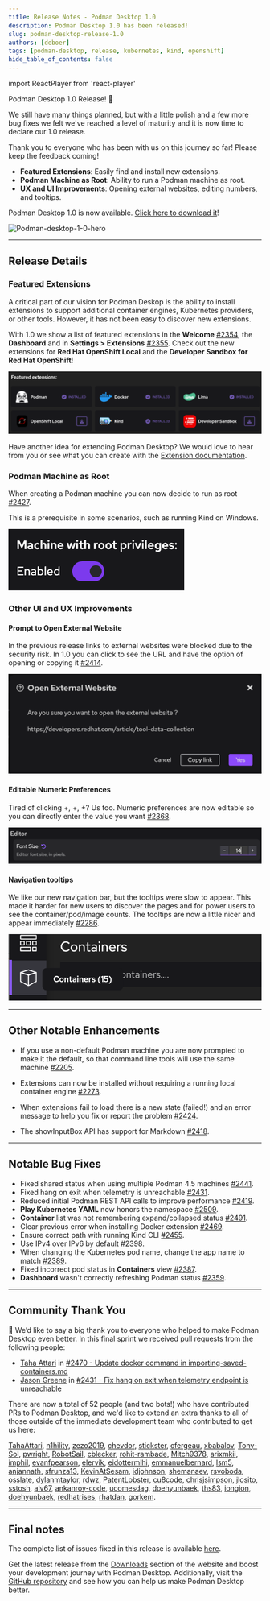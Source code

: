```yaml
---
title: Release Notes - Podman Desktop 1.0
description: Podman Desktop 1.0 has been released!
slug: podman-desktop-release-1.0
authors: [deboer]
tags: [podman-desktop, release, kubernetes, kind, openshift]
hide_table_of_contents: false
---
```


import ReactPlayer from 'react-player'

Podman Desktop 1.0 Release! 🎉

We still have many things planned, but with a little polish and a few more bug fixes we
felt we've reached a level of maturity and it is now time to declare our 1.0 release.

Thank you to everyone who has been with us on this journey so far! Please keep the
feedback coming!

<!--Main Features-->

- **Featured Extensions**: Easily find and install new extensions.
- **Podman Machine as Root**: Ability to run a Podman machine as root.
- **UX and UI Improvements**: Opening external websites, editing numbers, and tooltips.

Podman Desktop 1.0 is now available. [Click here to download it](/downloads)!

![Podman-desktop-1-0-hero](img/podman-desktop-release-1.0/podman-desktop-release-1.0.png)

<!--truncate-->

---

## Release Details

### Featured Extensions

A critical part of our vision for Podman Deskop is the ability to install extensions to
support additional container engines, Kubernetes providers, or other tools. However, it
has not been easy to discover new extensions.

With 1.0 we show a list of featured extensions in the **Welcome**
[#2354](https://github.com/containers/podman-desktop/pull/2354), the **Dashboard** and in
**<icon icon="fa-solid fa-cog" size="lg" /> Settings > Extensions**
[#2355](https://github.com/containers/podman-desktop/pull/2355). Check out the new
extensions for **Red Hat OpenShift Local** and the **Developer Sandbox for Red Hat OpenShift**!

![Featured extensions](img/podman-desktop-release-1.0/featured-extensions.png)

Have another idea for extending Podman Desktop? We would love to hear from you or see
what you can create with the [Extension documentation](../docs/extensions).

### Podman Machine as Root

When creating a Podman machine you can now decide to run as root [#2427](https://github.com/containers/podman-desktop/pull/2427).

This is a prerequisite in some scenarios, such as running Kind on Windows.

![Podman machine as root](img/podman-desktop-release-1.0/podman-root.png)

### Other UI and UX Improvements

#### Prompt to Open External Website

In the previous release links to external websites were blocked due to the security risk.
In 1.0 you can click to see the URL and have the option of opening or copying it
[#2414](https://github.com/containers/podman-desktop/pull/2414).

![External link dialog](img/podman-desktop-release-1.0/external-link.png)

#### Editable Numeric Preferences

Tired of clicking +, +, +? Us too. Numeric preferences are now editable so
you can directly enter the value you want
[#2368](https://github.com/containers/podman-desktop/pull/2368).

![Editing numbers](img/podman-desktop-release-1.0/edit-number.png)

#### Navigation tooltips

We like our new navigation bar, but the tooltips were slow to appear. This made it harder for new
users to discover the pages and for power users to see the container/pod/image counts. The
tooltips are now a little nicer and appear immediately
[#2286](https://github.com/containers/podman-desktop/pull/2286).

![Navigation tooltips](img/podman-desktop-release-1.0/nav-tooltips.png)

---

## Other Notable Enhancements

- If you use a non-default Podman machine you are now prompted to make it the default, so
  that command line tools will use the same machine [#2205](https://github.com/containers/podman-desktop/pull/2205).

- Extensions can now be installed without requiring a running local container engine
  [#2273](https://github.com/containers/podman-desktop/pull/2273).

- When extensions fail to load there is a new state (failed!) and an error message
  to help you fix or report the problem [#2424](https://github.com/containers/podman-desktop/pull/2424).

- The showInputBox API has support for Markdown [#2418](https://github.com/containers/podman-desktop/pull/2418).

---

## Notable Bug Fixes

- Fixed shared status when using multiple Podman 4.5 machines [#2441](https://github.com/containers/podman-desktop/pull/2441).
- Fixed hang on exit when telemetry is unreachable [#2431](https://github.com/containers/podman-desktop/pull/2431).
- Reduced initial Podman REST API calls to improve performance [#2419](https://github.com/containers/podman-desktop/pull/2419).
- **Play Kubernetes YAML** now honors the namespace [#2509](https://github.com/containers/podman-desktop/pull/2509).
- **Container** list was not remembering expand/collapsed status [#2491](https://github.com/containers/podman-desktop/pull/2491).
- Clear previous error when installing Docker extension [#2469](https://github.com/containers/podman-desktop/pull/2469).
- Ensure correct path with running Kind CLI [#2455](https://github.com/containers/podman-desktop/pull/2455).
- Use IPv4 over IPv6 by default [#2398](https://github.com/containers/podman-desktop/pull/2398).
- When changing the Kubernetes pod name, change the app name to match [#2389](https://github.com/containers/podman-desktop/pull/2389).
- Fixed incorrect pod status in **Containers** view [#2387](https://github.com/containers/podman-desktop/pull/2387).
- **Dashboard** wasn't correctly refreshing Podman status [#2359](https://github.com/containers/podman-desktop/pull/2359).

---

## Community Thank You

🎉 We’d like to say a big thank you to everyone who helped to make Podman Desktop even better. In this final
sprint we received pull requests from the following people:

- [Taha Attari](https://github.com/TahaAttari) in [#2470 - Update docker command in importing-saved-containers.md](https://github.com/containers/podman-desktop/pull/2470)
- [Jason Greene](https://github.com/n1hility) in [#2431 - Fix hang on exit when telemetry endpoint is unreachable](https://github.com/containers/podman-desktop/pull/2431)

There are now a total of 52 people (and two bots!) who have contributed PRs to Podman Desktop, and we'd
like to extend an extra thanks to all of those outside of the immediate development team who contributed
to get us here:

[TahaAttari](https://github.com/TahaAttari), [n1hility](https://github.com/n1hility),
[zezo2019](https://github.com/zezo2019), [chevdor](https://github.com/chevdor),
[stickster](https://github.com/stickster), [cfergeau](https://github.com/cfergeau),
[xbabalov](https://github.com/xbabalov), [Tony-Sol](https://github.com/Tony-Sol),
[pwright](https://github.com/pwright), [RobotSail](https://github.com/RobotSail),
[cblecker](https://github.com/cblecker), [rohit-rambade](https://github.com/rohit-rambade),
[Mitch9378](https://github.com/Mitch9378), [arixmkii](https://github.com/arixmkii),
[imphil](https://github.com/imphil), [evanfpearson](https://github.com/evanfpearson),
[elervik](https://github.com/elervik), [eidottermihi](https://github.com/eidottermihi),
[emmanuelbernard](https://github.com/emmanuelbernard), [lsm5](https://github.com/lsm5),
[anjannath](https://github.com/anjannath), [sfrunza13](https://github.com/sfrunza13),
[KevinAtSesam](https://github.com/KevinAtSesam), [idjohnson](https://github.com/idjohnson),
[shemanaev](https://github.com/shemanaev), [rsvoboda](https://github.com/rsvoboda),
[osslate](https://github.com/osslate), [dylanmtaylor](https://github.com/dylanmtaylor),
[rdwz](https://github.com/rdwz), [PatentLobster](https://github.com/PatentLobster),
[cu8code](https://github.com/cu8code), [chrisjsimpson](https://github.com/chrisjsimpson),
[jlosito](https://github.com/jlosito), [sstosh](https://github.com/sstosh),
[alv67](https://github.com/alv67), [ankanroy-code](https://github.com/ankanroy-code),
[ucomesdag](https://github.com/ucomesdag), [doehyunbaek](https://github.com/doehyunbaek),
[ths83](https://github.com/ths83), [iongion](https://github.com/iongion),
[doehyunbaek](https://github.com/doehyunbaek), [redhatrises](https://github.com/redhatrises),
[rhatdan](https://github.com/rhatdan), [gorkem](https://github.com/gorkem).

---

## Final notes

The complete list of issues fixed in this release is available [here](https://github.com/containers/podman-desktop/issues?q=is%3Aclosed+milestone%3A0.15.0).

Get the latest release from the [Downloads](/downloads) section of the website and boost your development journey with Podman Desktop. Additionally, visit the [GitHub repository](https://github.com/containers/podman-desktop) and see how you can help us make Podman Desktop better.
